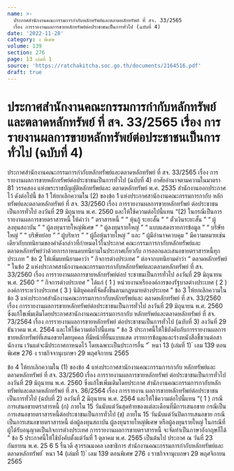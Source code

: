 ```yaml
---
name: >-
  ประกาศสำนักงานคณะกรรมการกำกับหลักทรัพย์และตลาดหลักทรัพย์ ที่ สจ. 33/2565
  เรื่อง การรายงานผลการขายหลักทรัพย์ต่อประชาชนเป็นการทั่วไป (ฉบับที่ 4)
date: '2022-11-28'
category: ง พิเศษ
volume: 139
section: 276
page: 13 เล่มที่ 1
source: 'https://ratchakitcha.soc.go.th/documents/2164516.pdf'
draft: true
---
```


# ประกาศสำนักงานคณะกรรมการกำกับหลักทรัพย์และตลาดหลักทรัพย์ ที่ สจ. 33/2565 เรื่อง การรายงานผลการขายหลักทรัพย์ต่อประชาชนเป็นการทั่วไป (ฉบับที่ 4)

ประกาศสำนักงานคณะกรรมการกำกับหลักทรัพย์และตลาดหลักทรัพย์ ที่ สจ. 33/2565 เรื่อง การรายงานผลการขายหลักทรัพย์ต่อประชาชนเป็นการทั่วไป (ฉบับที่ 4) อาศัยอำนาจตามความในมาตรา 81 วรรคสอง แห่งพระราชบัญญัติหลักทรัพย์และ ตลาดหลักทรัพย์ พ.ศ. 2535 สำนักงานออกประกาศไว้ ดังต่อไปนี้ ข้อ 1 ให้ยกเลิกความใน (2) ของข้อ 1 แห่งประกาศสานักงานคณะกรรมการกากับ หลักทรัพย์และตลาดหลักทรัพย์ ที่ สจ. 33/2560 เรื่อง การรายงานผลการขายหลักทรัพย์ ต่อประชาชนเป็นการทั่วไป ลงวันที่ 29 มิถุนายน พ.ศ. 2560 และให้ใช้ความต่อไปนี้แทน “(2) ในกรณีเป็นการรายงานผลการขายตราสารหนี้ ให้คำว่า “ ตราสารหนี้ ” “ หุ้นกู้ ระยะสั้น ” “ ตั๋วเงินระยะสั้น ” “ ผู้ลงทุนสถาบัน ” “ ผู้ลงทุนรายใหญ่พิเศษ ” “ ผู้ลงทุนรายใหญ่ ” “ แบบแสดงรายการข้อมูล ” “ บริษัทใหญ่ ” “ บริษัทย่อย ” “ ผู้บริหาร ” “ ผู้ถือหุ้นรายใหญ่ ” และ “ ผู้มีอำนาจควบคุม ” มีความหมายเช่นเดียวกับบทนิยามของคำดังกล่าวที่กำหนดไว้ในประกาศ คณะกรรมการกากับหลักทรัพย์และตลาดหลักทรัพย์ว่าด้วยการกาหนดบทนิยามในประกาศเกี่ยวกับ การออกและเสนอขายตราสารหนี้ทุกประเภท ” ข้อ 2 ให้เพิ่มบทนิยามคาว่า “ กิจการต่างประเทศ ” ต่อจากบทนิยามคำว่า “ ตลาดหลักทรัพย์ ” ในข้อ 2 แห่งประกาศสานักงานคณะกรรมการกากับหลักทรัพย์และตลาดหลักทรัพย์ ที่ สจ. 33/2560 เรื่อง การรายงานผลการขายหลักทรัพย์ต่อป ระชาชนเป็นการทั่วไป ลงวันที่ 29 มิถุนายน พ.ศ. 2560 “ “ กิจการต่างประเทศ ” ได้แก่ ( 1 ) หน่วยงานหรือองค์การของรัฐบาลต่างประเทศ ( 2 ) องค์การระหว่างประเทศ ( 3 ) นิติบุคคลที่จัดตั้งขึ้นตามกฎหมายต่างประเทศ ” ข้อ 3 ให้ยกเลิกความในข้อ 3 แห่งประกาศสำนักงานคณะกรรมการกากับหลักทรัพย์และ ตลาดหลักทรัพย์ ที่ สจ. 33/2560 เรื่อง การรายงานผลการขายหลักทรัพย์ต่อประชาชนเป็นการทั่วไป ลงวันที่ 29 มิถุนายน พ.ศ. 2560 ซึ่งแก้ไขเพิ่มเติมโดยประกาศสานักงานคณะกรรมการกากับ หลักทรัพย์และตลาดหลักทรัพย์ ที่ สจ. 73/2564 เรื่อง การรายงานผลการขายหลักทรัพย์ ต่อประชาชนเป็นการทั่วไป (ฉบับที่ 3) ลงวันที่ 29 ธันวาคม พ.ศ. 2564 และให้ใช้ความต่อไปนี้แทน “ ข้อ 3 ประกาศนี้ให้ใช้บังคับกับการรายงานผลการขายหลักทรัพย์ที่เสนอขายโดยบุคคล ที่มีหน้าที่ยื่นแบบแสด งรายการข้อมูลและร่างหนังสือชี้ชวนต่อสานักงาน เว้นแต่จะมีประกาศกาหนดไว้ โดยเฉพาะเป็นประการอื่น ” ้ หนา 13 (เล่มที่ 1) ่ เลม 139 ตอนพิเศษ 276 ง ราชกิจจานุเบกษา 29 พฤศจิกายน 2565

ข้อ 4 ให้ยกเลิกความใน (1) ของข้อ 4 แห่งประกาศสานักงานคณะกรรมการกากับ หลักทรัพย์และตลาดหลักทรัพย์ ที่ สจ. 33/2560 เรื่อง การรายงานผลการขายหลักทรัพย์ ต่อประชาชนเป็นการทั่วไป ลงวันที่ 29 มิถุนายน พ.ศ. 2560 ซึ่งแก้ไขเพิ่มเติมโดยประกาศ สำนักงานคณะกรรมการกากับหลักทรัพย์และตลาดหลักทรัพย์ ที่ สจ. 36/2564 เรื่อง การรายงาน ผลการขายหลักทรัพย์ต่อประชาชนเป็นการทั่วไป (ฉบับที่ 2) ลงวันที่ 2 มิถุนายน พ.ศ. 2564 และให้ใช้ความต่อไปนี้แทน “( 1 ) กรณีการเสนอขายตราสารหนี้ (ก) ภายใน 15 วันนับแต่วันสุดท้ายของแต่ละเดือนที่มีการเสนอขาย กรณีเป็น การเสนอขายตราสารหนี้ต่อประชาชนเป็นการทั่วไป (ข) ภายใน 15 วันนับแต่วันปิดการเสนอขาย กรณีเป็นการเสนอขายตราสารหนี้ ต่อผู้ลงทุนสถาบัน ผู้ลงทุนรายใหญ่พิเศษ หรือผู้ลงทุนรายใหญ่ ในกรณีที่ผู้ได้รับอนุญาตเป็นกิจการต่างประเทศ การรายงานผลการขายตราสารหนี้ จะจัดทำเป็นภาษาอังกฤษก็ได้ ” ข้อ 5 ประกาศนี้ให้ใช้บังคับตั้งแต่วันที่ 1 ตุลาคม พ.ศ. 2565 เป็นต้นไป ประกาศ ณ วันที่ 23 กันยายน พ.ศ. 25 6 5 รื่นวดี สุวรรณมงคล เลขาธิการ สำนักงานคณะกรรมการกำกับหลักทรัพย์และตลาดหลักทรัพย์ ้ หนา 14 (เล่มที่ 1) ่ เลม 139 ตอนพิเศษ 276 ง ราชกิจจานุเบกษา 29 พฤศจิกายน 2565
